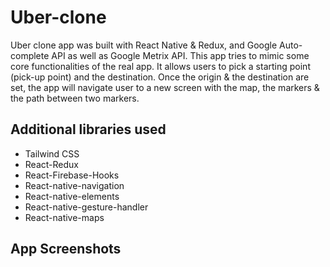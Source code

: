 # Uber-clone
Uber clone app was built with React Native &amp; Redux, and Google Auto-complete API as well as Google Metrix API. This app tries to mimic some core functionalities of the real app. It allows users to pick a starting point (pick-up point) and the destination. Once the origin & the destination are set, the app will navigate user to a new screen with the map, the markers & the path between two markers.


## Additional libraries used
- Tailwind CSS
- React-Redux
- React-Firebase-Hooks
- React-native-navigation
- React-native-elements
- React-native-gesture-handler
- React-native-maps

## App Screenshots
